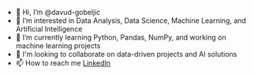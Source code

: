 - 👋 Hi, I’m @davud-gobeljic
- 👀 I’m interested in Data Analysis, Data Science, Machine Learning, and Artificial Intelligence
- 🌱 I’m currently learning Python, Pandas, NumPy, and working on machine learning projects
- 💞️ I'm looking to collaborate on data-driven projects and AI solutions
- 📫 How to reach me [LinkedIn](https://www.linkedin.com/in/davud-gobeljic/)
